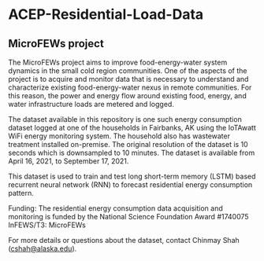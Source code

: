 # ACEP-Residential-Load-Data
## MicroFEWs project

The MicroFEWs project aims to improve food-energy-water system dynamics in the small cold region communities. One of the aspects of the project is to acquire and monitor data that is necessary to understand and characterize existing food-energy-water nexus in remote communities. For this reason, the power and energy flow around existing food, energy, and water infrastructure loads are metered and logged.

The dataset available in this repository is one such energy consumption dataset logged at one of the households in Fairbanks, AK using the IoTAwatt WiFi energy monitoring system. The household also has wastewater treatment installed on-premise. The original resolution of the dataset is 10 seconds which is downsampled to 10 minutes. The dataset is available from April 16, 2021, to September 17, 2021.

This dataset is used to train and test long short-term memory (LSTM) based recurrent neural network (RNN) to forecast residential energy consumption pattern.

Funding: The residential energy consumption data acquisition and monitoring is funded by the National Science Foundation Award #1740075 InFEWS/T3: MicroFEWs

For more details or questions about the dataset, contact Chinmay Shah (cshah@alaska.edu).
